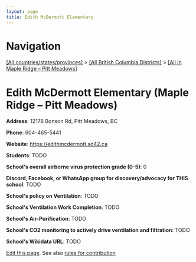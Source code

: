 ```yaml
---
layout: page
title: Edith McDermott Elementary
---
```

# Navigation

[[All countries/states/provinces]](../../..) > [[All British Columbia Districts]](../..) > [[All In Maple Ridge – Pitt Meadows]](..)

# Edith McDermott Elementary (Maple Ridge – Pitt Meadows)

**Address**: 12178 Bonson Rd, Pitt Meadows, BC

**Phone**: 604-465-5441

**Website**: <https://edithmcdermott.sd42.ca>

**Students**: TODO

**School's overall airborne virus protection grade (0-5)**: 0

**Discord, Facebook, or WhatsApp group for discovery/advocacy for THIS school**: TODO

**School's policy on Ventilation**: TODO

**School's Ventilation Work Completion**: TODO

**School's Air-Purification**: TODO

**School's CO2 monitoring to actively drive ventilation and filtration**: TODO

**School's Wikidata URL**: TODO


[Edit this page](https://github.com/ventilate-schools/BC/edit/main/./Maple_Ridge_–_Pitt_Meadows/Edith_McDermott_Elementary.md). See also [rules for contribution](../../../contribution-rules/)